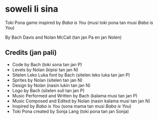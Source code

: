 # soweli li sina
Toki Pona game inspired by *Baba is You* (musi toki pona tan musi *Baba is You*)

By Bach Davis and Nolan McCall (tan jan Pa en jan Nolen)

## Credits (jan pali)
* Code by Bach (toki sona tan jan P)
* Levels by Nolan (kipisi tan jan N)
* Sitelen Leko Luka font by Bach (sitelen leko luka tan jan P)
* Sprites by Nolan (sitelen tan jan N)
* Design by Nolan (nasin lukin tan jan N)
* Logo by Bach (sitelen suli tan jan P)
* Music Performed and Written by Bach (kalama musi tan jan P)
* Music Composed and Edited by Nolan (nasin kalama musi tan jan N)
* Inspired by *Baba is You* (sona mama tan musi *Baba is You*)
* Toki Pona created by Sonja Lang (toki pona tan jan Sonja) 
